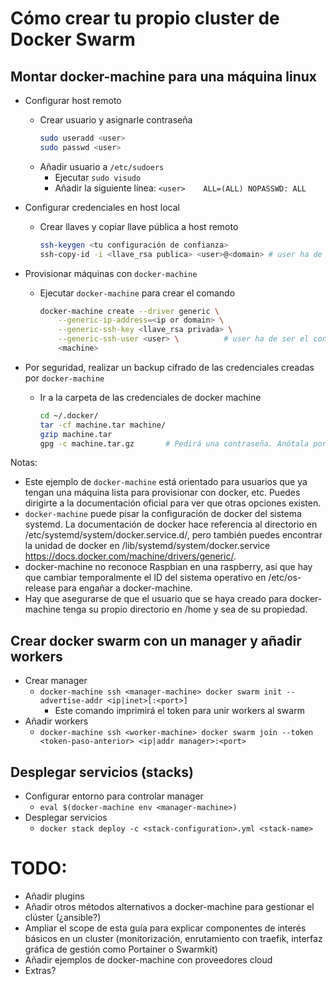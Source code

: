 # Cómo crear tu propio cluster de Docker Swarm
## Montar docker-machine para una máquina linux
- Configurar host remoto
	- Crear usuario y asignarle contraseña
		```bash
		sudo useradd <user>
		sudo passwd <user>
		```
	- Añadir usuario a `/etc/sudoers`
		- Ejecutar `sudo visudo`
		- Añadir la siguiente línea: `<user>	ALL=(ALL) NOPASSWD: ALL`

- Configurar credenciales en host local
	- Crear llaves y copiar llave pública a host remoto
		```bash
		ssh-keygen <tu configuración de confianza>
		ssh-copy-id -i <llave_rsa publica> <user>@<domain> # user ha de ser el mismo que el configurado arriba
		```

- Provisionar máquinas con `docker-machine`
	- Ejecutar `docker-machine` para crear el comando
		```bash
		docker-machine create --driver generic \
			--generic-ip-address=<ip or domain> \
			--generic-ssh-key <llave_rsa privada> \
			--generic-ssh-user <user> \		     # user ha de ser el configurado para el host remoto
			<machine>
		```

- Por seguridad, realizar un backup cifrado de las credenciales creadas por `docker-machine`
	- Ir a la carpeta de las credenciales de docker machine
		```bash
		cd ~/.docker/
		tar -cf machine.tar machine/
		gzip machine.tar
		gpg -c machine.tar.gz 		# Pedirá una contraseña. Anótala por si no la recuerdas al necesitarlo.
		```

Notas:
- Este ejemplo de `docker-machine` está orientado para usuarios que ya tengan una máquina lista para provisionar con docker, etc. Puedes dirigirte a la documentación oficial para ver que otras opciones existen.
- `docker-machine` puede pisar la configuración de docker del sistema systemd.
La documentación de docker hace referencia al directorio en /etc/systemd/system/docker.service.d/,
pero también puedes encontrar la unidad de docker en /lib/systemd/system/docker.service
https://docs.docker.com/machine/drivers/generic/.
- docker-machine no reconoce Raspbian en una raspberry, así que hay que cambiar temporalmente el ID del sistema operativo en /etc/os-release para engañar a docker-machine.
- Hay que asegurarse de que el usuario que se haya creado para docker-machine tenga su propio directorio en /home y sea de su propiedad.

## Crear docker swarm con un manager y añadir workers
- Crear manager
	- `docker-machine ssh <manager-machine> docker swarm init --advertise-addr <ip|inet>[:<port>]`
		- Este comando imprimirá el token para unir workers al swarm
- Añadir workers
	- `docker-machine ssh <worker-machine> docker swarm join --token <token-paso-anterior> <ip|addr manager>:<port>`

## Desplegar servicios (stacks)
- Configurar entorno para controlar manager
	- `eval $(docker-machine env <manager-machine>)`
- Desplegar servicios
	- `docker stack deploy -c <stack-configuration>.yml <stack-name>`

# TODO:
- Añadir plugins
- Añadir otros métodos alternativos a docker-machine para gestionar el clúster (¿ansible?)
- Ampliar el scope de esta guía para explicar componentes de interés básicos en un cluster (monitorización, enrutamiento con traefik, interfaz gráfica de gestión como Portainer o Swarmkit)
- Añadir ejemplos de docker-machine con proveedores cloud
- Extras?
